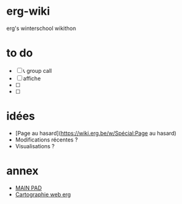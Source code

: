 # erg-wiki
erg's winterschool wikithon

# to do
* [ ] 📞 group call 
* [ ] affiche
* [ ] 
* [ ] 

# idées
* [Page au hasard](https://wiki.erg.be/w/Spécial:Page au hasard)
* Modifications récentes ?
* Visualisations ?

# annex
* [MAIN PAD](https://pads.erg.be/p/231204_hardwerg_reunion)
* [Cartographie web erg](https://pads.erg.be/p/cartographiedesinternetsdelerg)
